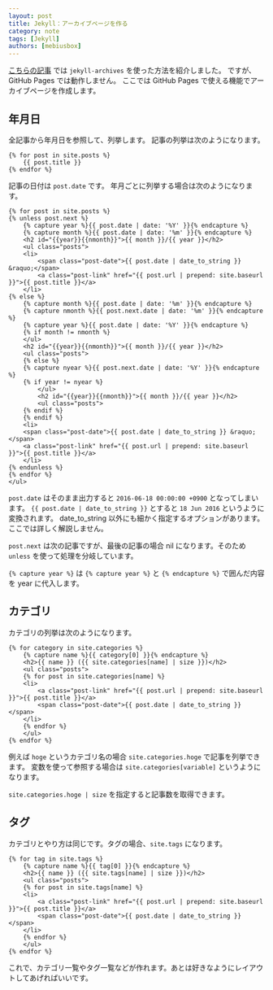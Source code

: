 ```yaml
---
layout: post
title: Jekyll：アーカイブページを作る
category: note
tags: [Jekyll]
authors: [mebiusbox]
---
```


[こちらの記事](/2016-06-18-jekyll-archives.md) では `jekyll-archives` を使った方法を紹介しました。
ですが、GitHub Pages では動作しません。
ここでは GitHub Pages で使える機能でアーカイブページを作成します。

## 年月日

全記事から年月日を参照して、列挙します。
記事の列挙は次のようになります。

```
{% for post in site.posts %}
    {{ post.title }}
{% endfor %}
```

記事の日付は `post.date` です。
年月ごとに列挙する場合は次のようになります。

```
{% for post in site.posts %}
{% unless post.next %}
    {% capture year %}{{ post.date | date: '%Y' }}{% endcapture %}
    {% capture month %}{{ post.date | date: '%m' }}{% endcapture %}
    <h2 id="{{year}}{{nmonth}}">{{ month }}/{{ year }}</h2>
    <ul class="posts">
    <li>
        <span class="post-date">{{ post.date | date_to_string }} &raquo;</span>
        <a class="post-link" href="{{ post.url | prepend: site.baseurl }}">{{ post.title }}</a>
    </li>
{% else %}
    {% capture month %}{{ post.date | date: '%m' }}{% endcapture %}
    {% capture nmonth %}{{ post.next.date | date: '%m' }}{% endcapture %}
    {% capture year %}{{ post.date | date: '%Y' }}{% endcapture %}
    {% if month != nmonth %}
    </ul>
    <h2 id="{{year}}{{nmonth}}">{{ month }}/{{ year }}</h2>
    <ul class="posts">
    {% else %}
    {% capture nyear %}{{ post.next.date | date: '%Y' }}{% endcapture %}
    {% if year != nyear %}
        </ul>
        <h2 id="{{year}}{{nmonth}}">{{ month }}/{{ year }}</h2>
        <ul class="posts">
    {% endif %}
    {% endif %}
    <li>
    <span class="post-date">{{ post.date | date_to_string }} &raquo;</span>
    <a class="post-link" href="{{ post.url | prepend: site.baseurl }}">{{ post.title }}</a>
    </li>
{% endunless %}
{% endfor %}
</ul>
```

`post.date` はそのまま出力すると `2016-06-18 00:00:00 +0900` となってしまいます。
`{{ post.date | date_to_string }}` とすると `18 Jun 2016` というように変換されます。
date_to_string 以外にも細かく指定するオプションがあります。ここでは詳しく解説しません。

`post.next` は次の記事ですが、最後の記事の場合 nil になります。そのため `unless` を使って処理を分岐しています。

`{% capture year %}` は `{% capture year %}` と `{% endcapture %}` で囲んだ内容を year に代入します。


## カテゴリ

カテゴリの列挙は次のようになります。

```
{% for category in site.categories %}
    {% capture name %}{{ category[0] }}{% endcapture %}
    <h2>{{ name }} ({{ site.categories[name] | size }})</h2>
    <ul class="posts">
    {% for post in site.categories[name] %}
    <li>
        <a class="post-link" href="{{ post.url | prepend: site.baseurl }}">{{ post.title }}</a>
        <span class="post-date">{{ post.date | date_to_string }}</span>
    </li>
    {% endfor %}
    </ul>
{% endfor %}
```

例えば `hoge` というカテゴリ名の場合 `site.categories.hoge` で記事を列挙できます。
変数を使って参照する場合は `site.categories[variable]` というようになります。

`site.categories.hoge | size` を指定すると記事数を取得できます。

## タグ

カテゴリとやり方は同じです。タグの場合、`site.tags` になります。

```
{% for tag in site.tags %}
    {% capture name %}{{ tag[0] }}{% endcapture %}
    <h2>{{ name }} ({{ site.tags[name] | size }})</h2>
    <ul class="posts">
    {% for post in site.tags[name] %}
    <li>
        <a class="post-link" href="{{ post.url | prepend: site.baseurl }}">{{ post.title }}</a>
        <span class="post-date">{{ post.date | date_to_string }}</span>
    </li>
    {% endfor %}
    </ul>
{% endfor %}
```


これで、カテゴリ一覧やタグ一覧などが作れます。あとは好きなようにレイアウトしてあげればいいです。

